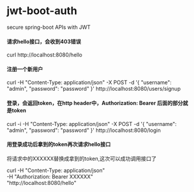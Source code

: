 # jwt-boot-auth
secure spring-boot APIs with JWT

#### 请求hello接口，会收到403错误
curl http://localhost:8080/hello

#### 注册一个新用户
curl -H "Content-Type: application/json" -X POST -d '{
    "username": "admin",
    "password": "password"
}' http://localhost:8080/users/signup

#### 登录，会返回token，在http header中，Authorization: Bearer 后面的部分就是token
curl -i -H "Content-Type: application/json" -X POST -d '{
    "username": "admin",
    "password": "password"
}' http://localhost:8080/login

#### 用登录成功后拿到的token再次请求hello接口

将请求中的XXXXXX替换成拿到的token,这次可以成功调用接口了

curl -H "Content-Type: application/json" \
-H "Authorization: Bearer XXXXXX" \
"http://localhost:8080/hello"
